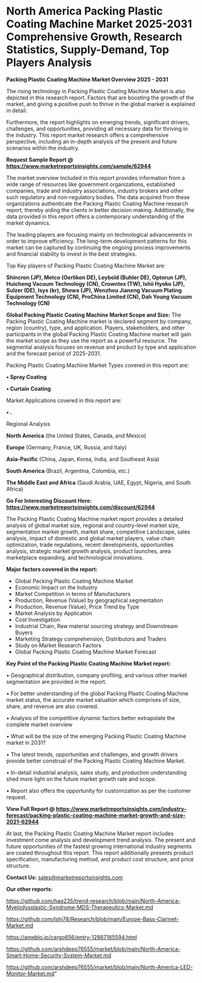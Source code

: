 # North America Packing Plastic Coating Machine Market 2025-2031 Comprehensive Growth, Research Statistics, Supply-Demand,  Top Players Analysis

<Strong> Packing Plastic Coating Machine Market Overview 2025 - 2031</strong>

The rising technology in Packing Plastic Coating Machine Market is also depicted in this research report. Factors that are boosting the growth of the market, and giving a positive push to thrive in the global market is explained in detail.

Furthermore, the report highlights on emerging trends, significant drivers, challenges, and opportunities, providing all necessary data for thriving in the industry. This report market research offers a comprehensive perspective, including an in-depth analysis of the present and future scenarios within the industry.

<strong>Request Sample Report @ <a href=https://www.marketreportsinsights.com/sample/62944>https://www.marketreportsinsights.com/sample/62944</a></strong>

The market overview included in this report provides information from a wide range of resources like government organizations, established companies, trade and industry associations, industry brokers and other such regulatory and non-regulatory bodies. The data acquired from these organizations authenticate the Packing Plastic Coating Machine research report, thereby aiding the clients in better decision making. Additionally, the data provided in this report offers a contemporary understanding of the market dynamics.

The leading players are focusing mainly on technological advancements in order to improve efficiency. The long-term development patterns for this market can be captured by continuing the ongoing process improvements and financial stability to invest in the best strategies.

Top Key players of Packing Plastic Coating Machine Market are:

<strong>Shincron (JP), Metco (Oerlikon DE), Leybold (Buhler DE), Optorun (JP), Huicheng Vacuum Technology (CN), Crowntex (TW), Ishii Hyoko (JP), Sulzer (DE), Isys (kr), Showa (JP), Wenzhou Jianeng Vacuum Plating Equipment Technology (CN), ProChina Limited (CN), Dah Young Vacuum Technology (CN)</strong>

<strong><b>Global Packing Plastic Coating Machine Market Scope and Size:</b></strong>
The Packing Plastic Coating Machine market is declared segment by company, region (country), type, and application. Players, stakeholders, and other participants in the global Packing Plastic Coating Machine market will gain the market scope as they use the report as a powerful resource. The segmental analysis focuses on revenue and product by type and application and the forecast period of 2025-2031.

Packing Plastic Coating Machine Market Types covered in this report are:

<strong>• Spray Coating

• Curtain Coating</strong>

Market Applications covered in this report are:

<strong>• .</strong> 

Regional Analysis

<strong>North America</strong> (the United States, Canada, and Mexico)

<strong>Europe</strong> (Germany, France, UK, Russia, and Italy)

<strong>Asia-Pacific</strong> (China, Japan, Korea, India, and Southeast Asia)

<strong>South America</strong> (Brazil, Argentina, Colombia, etc.)

<strong>The Middle East and Africa</strong> (Saudi Arabia, UAE, Egypt, Nigeria, and South Africa)

<strong>Go For Interesting Discount Here: <a href=https://www.marketreportsinsights.com/discount/62944>https://www.marketreportsinsights.com/discount/62944</a></strong>

The Packing Plastic Coating Machine market report provides a detailed analysis of global market size, regional and country-level market size, segmentation market growth, market share, competitive Landscape, sales analysis, impact of domestic and global market players, value chain optimization, trade regulations, recent developments, opportunities analysis, strategic market growth analysis, product launches, area marketplace expanding, and technological innovations.

<strong><b>Major factors covered in the report:</b></strong>
<ul>
  <li>Global Packing Plastic Coating Machine Market </li>
  <li>Economic Impact on the Industry</li>
  <li>Market Competition in terms of Manufacturers</li>
  <li>Production, Revenue (Value) by geographical segmentation</li>
  <li>Production, Revenue (Value), Price Trend by Type</li>
  <li>Market Analysis by Application</li>
  <li>Cost Investigation</li>
  <li>Industrial Chain, Raw material sourcing strategy and Downstream Buyers</li>
  <li>Marketing Strategy comprehension, Distributors and Traders</li>
  <li>Study on Market Research Factors</li>
  <li>Global Packing Plastic Coating Machine Market Forecast</li>
</ul>

<strong><b>Key Point of the Packing Plastic Coating Machine Market report:</b></strong>

• Geographical distribution, company profiling, and various other market segmentation are provided in the report.

• For better understanding of the global Packing Plastic Coating Machine market status, the accurate market valuation which comprises of size, share, and revenue are also covered.

• Analysis of the competitive dynamic factors better extrapolate the complete market overview

• What will be the size of the emerging Packing Plastic Coating Machine market in 2031?

• The latest trends, opportunities and challenges, and growth drivers provide better construal of the Packing Plastic Coating Machine Market.

• In-detail industrial analysis, sales study, and production understanding shed more light on the future market growth rate and scope.

• Report also offers the opportunity for customization as per the customer request.

<strong><b>View Full Report @ <a href=https://www.marketreportsinsights.com/industry-forecast/packing-plastic-coating-machine-market-growth-and-size-2021-62944>https://www.marketreportsinsights.com/industry-forecast/packing-plastic-coating-machine-market-growth-and-size-2021-62944</a></b></strong>


At last, the Packing Plastic Coating Machine Market report includes investment come analysis and development trend analysis. The present and future opportunities of the fastest growing international industry segments are coated throughout this report. This report additionally presents product specification, manufacturing method, and product cost structure, and price structure.

<strong>Contact Us:</strong>
sales@marketreportsinsights.com

<strong>Our other reports:</strong>

<a href=https://github.com/haq235/trend-research/blob/main/North-America-Myelodysplastic-Syndrome-MDS-Therapeutics-Market.md>https://github.com/haq235/trend-research/blob/main/North-America-Myelodysplastic-Syndrome-MDS-Therapeutics-Market.md</a>

<a href=https://github.com/Ishi78/Research/blob/main/Europe-Bass-Clarinet-Market.md>https://github.com/Ishi78/Research/blob/main/Europe-Bass-Clarinet-Market.md</a>

<a href=https://ameblo.jp/cargo656/entry-12887185594.html>https://ameblo.jp/cargo656/entry-12887185594.html</a>

<a href=https://github.com/arshdeep76555/market/blob/main/North-America-Smart-Home-Security-System-Market.md>https://github.com/arshdeep76555/market/blob/main/North-America-Smart-Home-Security-System-Market.md</a>

<a href=https://github.com/arshdeep76555/market/blob/main/North-America-LED-Monitor-Market.md>https://github.com/arshdeep76555/market/blob/main/North-America-LED-Monitor-Market.md</a>"
